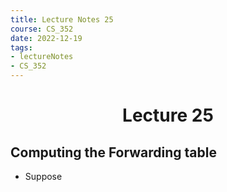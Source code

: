 ```yaml
---
title: Lecture Notes 25
course: CS_352
date: 2022-12-19
tags: 
- lectureNotes
- CS_352
---
```


<center><h1>Lecture 25</h1></center>

## Computing the Forwarding table
- Suppose 
